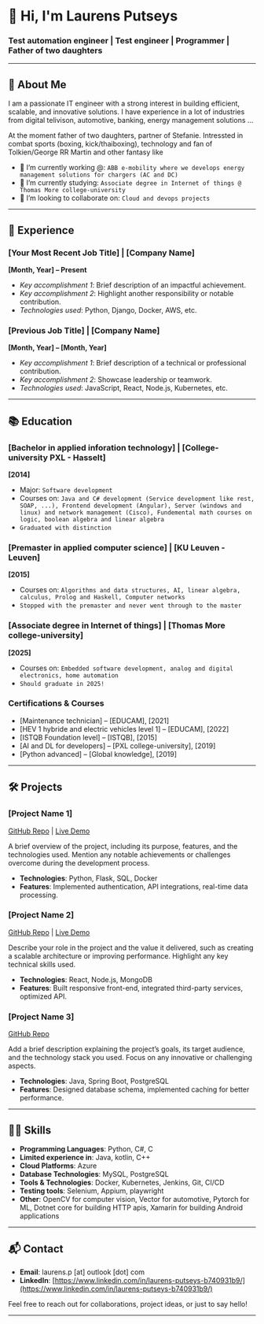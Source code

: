 # 👋 Hi, I'm Laurens Putseys

### Test automation engineer | Test engineer | Programmer | Father of two daughters

---

## 🚀 About Me

I am a passionate IT engineer with a strong interest in building efficient, scalable, and innovative solutions. 
I have experience in a lot of industries from digital telivison, automotive, banking, energy management solutions ...

At the moment father of two daughters, partner of Stefanie. Intressted in combat sports (boxing, kick/thaiboxing), technology and fan of Tolkien/George RR Martin and other fantasy like 

- 🔭 I’m currently working @: `ABB e-mobility where we develops energy management solutions for chargers (AC and DC)`
- 🌱 I’m currently studying: `Associate degree in Internet of things @ Thomas More college-university`
- 👯 I’m looking to collaborate on: `Cloud and devops projects`

---

## 💼 Experience

### **[Your Most Recent Job Title]** | [Company Name]  
**[Month, Year] – Present**

- *Key accomplishment 1*: Brief description of an impactful achievement.
- *Key accomplishment 2*: Highlight another responsibility or notable contribution.
- *Technologies used*: Python, Django, Docker, AWS, etc.

### **[Previous Job Title]** | [Company Name]  
**[Month, Year] – [Month, Year]**

- *Key accomplishment 1*: Brief description of a technical or professional contribution.
- *Key accomplishment 2*: Showcase leadership or teamwork.
- *Technologies used*: JavaScript, React, Node.js, Kubernetes, etc.

---

## 📚 Education

### **[Bachelor in applied inforation technology]** | [College-university PXL - Hasselt]  
**[2014]**

- Major: `Software development`
- Courses on: `Java and C# development (Service development like rest, SOAP, ...), Frontend development (Angular), Server (windows and linux) and network management (Cisco), Fundemental math courses on logic, boolean algebra and linear algebra`
- `Graduated with distinction`

### **[Premaster in applied computer science]** | [KU Leuven - Leuven]  
**[2015]**

- Courses on: `Algorithms and data structures, AI, linear algebra, calculus, Prolog and Haskell, Computer networks`
- `Stopped with the premaster and never went through to the master`

### **[Associate degree in Internet of things]** | [Thomas More college-university]  
**[2025]**

- Courses on: `Embedded software development, analog and digital electronics, home automation`
- `Should graduate in 2025!`

### **Certifications & Courses**
- [Maintenance technician] – [EDUCAM], [2021]
- [HEV 1 hybride and electric vehicles level 1] – [EDUCAM], [2022]
- [ISTQB Foundation level] – [ISTQB], [2015]
- [AI and DL for developers] – [PXL college-university], [2019]
- [Python advanced] – [Global knowledge], [2019]
---

## 🛠️ Projects

### **[Project Name 1]**  
[GitHub Repo](https://github.com/yourusername/yourproject) | [Live Demo](https://yourprojectlive.com)

A brief overview of the project, including its purpose, features, and the technologies used. Mention any notable achievements or challenges overcome during the development process.

- **Technologies**: Python, Flask, SQL, Docker
- **Features**: Implemented authentication, API integrations, real-time data processing.

### **[Project Name 2]**  
[GitHub Repo](https://github.com/yourusername/yourproject2) | [Live Demo](https://yourproject2live.com)

Describe your role in the project and the value it delivered, such as creating a scalable architecture or improving performance. Highlight any key technical skills used.

- **Technologies**: React, Node.js, MongoDB
- **Features**: Built responsive front-end, integrated third-party services, optimized API.

### **[Project Name 3]**  
[GitHub Repo](https://github.com/yourusername/yourproject3)

Add a brief description explaining the project’s goals, its target audience, and the technology stack you used. Focus on any innovative or challenging aspects.

- **Technologies**: Java, Spring Boot, PostgreSQL
- **Features**: Designed database schema, implemented caching for better performance.

---

## 🧑‍💻 Skills

- **Programming Languages**: Python, C#, C
- **Limited experience in**: Java, kotlin, C++
- **Cloud Platforms**: Azure
- **Database Technologies**: MySQL, PostgreSQL
- **Tools & Technologies**: Docker, Kubernetes, Jenkins, Git, CI/CD
- **Testing tools**: Selenium, Appium, playwright
- **Other**: OpenCV for computer vision, Vector for automotive, Pytorch for ML, Dotnet core for building HTTP apis, Xamarin for building Android applications

---

## 📬 Contact

- **Email**: laurens.p [at] outlook [dot] com
- **LinkedIn**: [https://www.linkedin.com/in/laurens-putseys-b740931b9/](https://www.linkedin.com/in/laurens-putseys-b740931b9/)

Feel free to reach out for collaborations, project ideas, or just to say hello!

---
